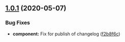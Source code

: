 ## [1.0.1](https://github.com/ministryofjustice/opg-performance-analytics/compare/v1.0.0...v1.0.1) (2020-05-07)


### Bug Fixes

* **component:** Fix for publish of changelog ([f2b8f6c](https://github.com/ministryofjustice/opg-performance-analytics/commit/f2b8f6c8e6d1d8243b06d2f05821d827f7c6f88a))

